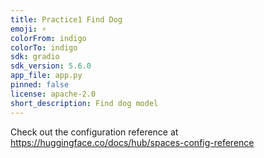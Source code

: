 ```yaml
---
title: Practice1 Find Dog
emoji: ⚡
colorFrom: indigo
colorTo: indigo
sdk: gradio
sdk_version: 5.6.0
app_file: app.py
pinned: false
license: apache-2.0
short_description: Find dog model
---
```


Check out the configuration reference at https://huggingface.co/docs/hub/spaces-config-reference
